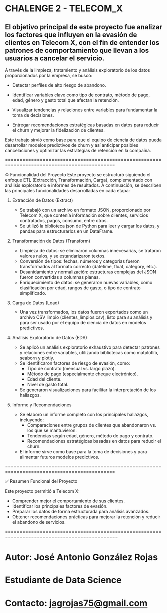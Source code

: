 # CHALENGE 2 - TELECOM_X

## El objetivo principal de este proyecto fue analizar los factores que influyen en la evasión de clientes en Telecom X, con el fin de entender los patrones de comportamiento que llevan a los usuarios a cancelar el servicio.

A través de la limpieza, tratamiento y análisis exploratorio de los datos proporcionados por la empresa, se buscó:

  * Detectar perfiles de alto riesgo de abandono.

  * Identificar variables clave como tipo de contrato, método de pago, edad, género y gasto total que afectan la retención.

  * Visualizar tendencias y relaciones entre variables para fundamentar la toma de decisiones.

  * Entregar recomendaciones estratégicas basadas en datos para reducir el churn y mejorar la fidelización de clientes.

Este trabajo sirvió como base para que el equipo de ciencia de datos pueda desarrollar modelos predictivos de churn y así anticipar posibles cancelaciones y optimizar las estrategias de retención en la compañía.

============================================================================================

⚙️ Funcionalidad del Proyecto
Este proyecto se estructuró siguiendo el enfoque ETL (Extracción, Transformación, Carga), complementado con análisis exploratorio e informes de resultados. A continuación, se describen las principales funcionalidades desarrolladas en cada etapa:

  1. Extracción de Datos (Extract)
      
      * Se trabajó con un archivo en formato JSON, proporcionado por Telecom X, que contenía información sobre clientes, servicios contratados, pagos, consumo, entre otros.
      * Se utilizó la biblioteca json de Python para leer y cargar los datos, y pandas para estructurarlos en un DataFrame.

  2. Transformación de Datos (Transform)

      * Limpieza de datos: se eliminaron columnas innecesarias, se trataron valores nulos, y se estandarizaron textos.
      * Conversión de tipos: fechas, números y categorías fueron transformados al formato correcto (datetime, float, category, etc.).
      * Desanidamiento y normalización: estructuras complejas del JSON fueron convertidas a columnas planas.
      * Enriquecimiento de datos: se generaron nuevas variables, como clasificación por edad, rangos de gasto, o tipo de contrato simplificado.
    
3. Carga de Datos (Load)

      * Una vez transformados, los datos fueron exportados como un archivo CSV limpio (clientes_limpios.csv), listo para su análisis y para ser usado por el equipo de ciencia de datos en modelos predictivos.

4. Análisis Exploratorio de Datos (EDA)

      * Se aplicó un análisis exploratorio exhaustivo para detectar patrones y relaciones entre variables, utilizando bibliotecas como matplotlib, seaborn y plotly.
      * Se identificaron factores de riesgo de evasión, como:
          * Tipo de contrato (mensual vs. largo plazo).
          * Método de pago (especialmente cheque electrónico).
          * Edad del cliente.
          * Nivel de gasto total.
      * Se generaron visualizaciones para facilitar la interpretación de los hallazgos.

5. Informe y Recomendaciones

      * Se elaboró un informe completo con los principales hallazgos, incluyendo:
          * Comparaciones entre grupos de clientes que abandonaron vs. los que se mantuvieron.
          * Tendencias según edad, género, método de pago y contrato.
          * Recomendaciones estratégicas basadas en datos para reducir el churn.
      * El informe sirve como base para la toma de decisiones y para alimentar futuros modelos predictivos.

============================================================================================

✅ Resumen Funcional del Proyecto

Este proyecto permitió a Telecom X:

  * Comprender mejor el comportamiento de sus clientes.
  * Identificar los principales factores de evasión.
  * Preparar los datos de forma estructurada para análisis avanzados.
  * Obtener recomendaciones prácticas para mejorar la retención y reducir el abandono de servicios.

=============================================================================================

# Autor: José Antonio González Rojas
# Estudiante de Data Science
# Contacto: jagrojas75@gmail.com
